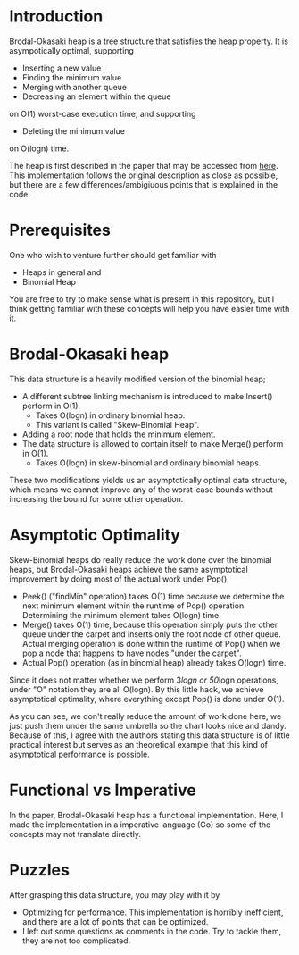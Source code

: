 Introduction
============
Brodal-Okasaki heap is a tree structure that satisfies the heap property. It is asympotically optimal, supporting

* Inserting a new value
* Finding the minimum value
* Merging with another queue
* Decreasing an element within the queue

on O(1) worst-case execution time, and supporting

* Deleting the minimum value

on O(logn) time.

The heap is first described in the paper that may be accessed from [here](http://www.brics.dk/RS/96/37/BRICS-RS-96-37.pdf).
This implementation follows the original description as close as possible, but there are a few differences/ambigiuous
points that is explained in the code.


Prerequisites
=============
One who wish to venture further should get familiar with

* Heaps in general and
* Binomial Heap

You are free to try to make sense what is present in this repository, but I think getting familiar with these concepts
will help you have easier time with it.


Brodal-Okasaki heap
===================
This data structure is a heavily modified version of the binomial heap;

* A different subtree linking mechanism is introduced to make Insert() perform in O(1).
    * Takes O(logn) in ordinary binomial heap.
    * This variant is called "Skew-Binomial Heap".
* Adding a root node that holds the minimum element.
* The data structure is allowed to contain itself to make Merge() perform in O(1).
    * Takes O(logn) in skew-binomial and ordinary binomial heaps.

These two modifications yields us an asymptotically optimal data structure, which means we cannot improve any of the
worst-case bounds without increasing the bound for some other operation.


Asymptotic Optimality
=======================
Skew-Binomial heaps do really reduce the work done over the binomial heaps, but Brodal-Okasaki heaps achieve the same
asymptotical improvement by doing most of the actual work under Pop().

* Peek() ("findMin" operation) takes O(1) time because we determine the next minimum element within the runtime of
Pop() operation. Determining the minimum element takes O(logn) time.
* Merge() takes O(1) time, because this operation simply puts the other queue under the carpet and inserts only
the root node of other queue. Actual merging operation is done within the runtime of Pop() when we pop a node that
happens to have nodes "under the carpet".
* Actual Pop() operation (as in binomial heap) already takes O(logn) time.

Since it does not matter whether we perform 3*logn or 50*logn operations, under "O" notation they are all O(logn).
By this little hack, we achieve asymptotical optimality, where everything except Pop() is done under O(1).

As you can see, we don't really reduce the amount of work done here, we just push them under the same umbrella so
the chart looks nice and dandy. Because of this, I agree with the authors stating this data structure is of little
practical interest but serves as an theoretical example that this kind of asymptotical performance is possible.


Functional vs Imperative
========================
In the paper, Brodal-Okasaki heap has a functional implementation. Here, I made the implementation in a imperative
language (Go) so some of the concepts may not translate directly.


Puzzles
=======
After grasping this data structure, you may play with it by

* Optimizing for performance. This implementation is horribly inefficient, and there are a lot of points that can
be optimized.
* I left out some questions as comments in the code. Try to tackle them, they are not too complicated.